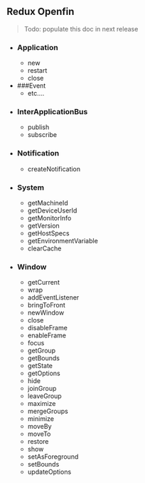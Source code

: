 Redux Openfin
--------------
> Todo: populate this doc in next release 

- ### Application
    - new
    - restart
    - close
- ###Event
    - etc....
- ### InterApplicationBus
    - publish
    - subscribe
- ### Notification
    - createNotification
- ### System
    - getMachineId
    - getDeviceUserId
    - getMonitorInfo
    - getVersion
    - getHostSpecs
    - getEnvironmentVariable
    - clearCache
- ### Window
    - getCurrent
    - wrap
    - addEventListener
    - bringToFront
    - newWindow
    - close
    - disableFrame
    - enableFrame
    - focus
    - getGroup
    - getBounds
    - getState
    - getOptions
    - hide
    - joinGroup
    - leaveGroup
    - maximize
    - mergeGroups
    - minimize
    - moveBy
    - moveTo
    - restore
    - show
    - setAsForeground
    - setBounds
    - updateOptions

